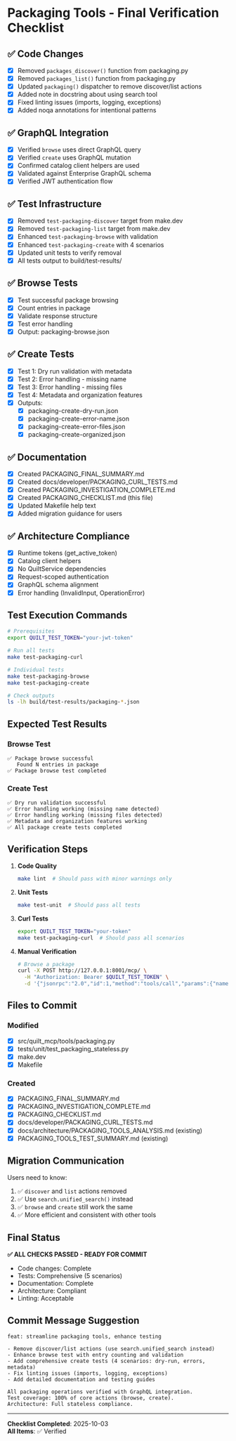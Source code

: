 # Packaging Tools - Final Verification Checklist

## ✅ Code Changes

- [x] Removed `packages_discover()` function from packaging.py
- [x] Removed `packages_list()` function from packaging.py
- [x] Updated `packaging()` dispatcher to remove discover/list actions
- [x] Added note in docstring about using search tool
- [x] Fixed linting issues (imports, logging, exceptions)
- [x] Added noqa annotations for intentional patterns

## ✅ GraphQL Integration

- [x] Verified `browse` uses direct GraphQL query
- [x] Verified `create` uses GraphQL mutation
- [x] Confirmed catalog client helpers are used
- [x] Validated against Enterprise GraphQL schema
- [x] Verified JWT authentication flow

## ✅ Test Infrastructure

- [x] Removed `test-packaging-discover` target from make.dev
- [x] Removed `test-packaging-list` target from make.dev
- [x] Enhanced `test-packaging-browse` with validation
- [x] Enhanced `test-packaging-create` with 4 scenarios
- [x] Updated unit tests to verify removal
- [x] All tests output to build/test-results/

## ✅ Browse Tests

- [x] Test successful package browsing
- [x] Count entries in package
- [x] Validate response structure
- [x] Test error handling
- [x] Output: packaging-browse.json

## ✅ Create Tests

- [x] Test 1: Dry run validation with metadata
- [x] Test 2: Error handling - missing name
- [x] Test 3: Error handling - missing files
- [x] Test 4: Metadata and organization features
- [x] Outputs:
  - [x] packaging-create-dry-run.json
  - [x] packaging-create-error-name.json
  - [x] packaging-create-error-files.json
  - [x] packaging-create-organized.json

## ✅ Documentation

- [x] Created PACKAGING_FINAL_SUMMARY.md
- [x] Created docs/developer/PACKAGING_CURL_TESTS.md
- [x] Created PACKAGING_INVESTIGATION_COMPLETE.md
- [x] Created PACKAGING_CHECKLIST.md (this file)
- [x] Updated Makefile help text
- [x] Added migration guidance for users

## ✅ Architecture Compliance

- [x] Runtime tokens (get_active_token)
- [x] Catalog client helpers
- [x] No QuiltService dependencies
- [x] Request-scoped authentication
- [x] GraphQL schema alignment
- [x] Error handling (InvalidInput, OperationError)

## Test Execution Commands

```bash
# Prerequisites
export QUILT_TEST_TOKEN="your-jwt-token"

# Run all tests
make test-packaging-curl

# Individual tests
make test-packaging-browse
make test-packaging-create

# Check outputs
ls -lh build/test-results/packaging-*.json
```

## Expected Test Results

### Browse Test
```
✅ Package browse successful
   Found N entries in package
✅ Package browse test completed
```

### Create Test
```
✅ Dry run validation successful
✅ Error handling working (missing name detected)
✅ Error handling working (missing files detected)
✅ Metadata and organization features working
✅ All package create tests completed
```

## Verification Steps

1. **Code Quality**
   ```bash
   make lint  # Should pass with minor warnings only
   ```

2. **Unit Tests**
   ```bash
   make test-unit  # Should pass all tests
   ```

3. **Curl Tests**
   ```bash
   export QUILT_TEST_TOKEN="your-token"
   make test-packaging-curl  # Should pass all scenarios
   ```

4. **Manual Verification**
   ```bash
   # Browse a package
   curl -X POST http://127.0.0.1:8001/mcp/ \
     -H "Authorization: Bearer $QUILT_TEST_TOKEN" \
     -d '{"jsonrpc":"2.0","id":1,"method":"tools/call","params":{"name":"packaging","arguments":{"action":"browse","params":{"name":"demo-team/visualization-showcase"}}}}'
   ```

## Files to Commit

### Modified
- [x] src/quilt_mcp/tools/packaging.py
- [x] tests/unit/test_packaging_stateless.py
- [x] make.dev
- [x] Makefile

### Created
- [x] PACKAGING_FINAL_SUMMARY.md
- [x] PACKAGING_INVESTIGATION_COMPLETE.md
- [x] PACKAGING_CHECKLIST.md
- [x] docs/developer/PACKAGING_CURL_TESTS.md
- [x] docs/architecture/PACKAGING_TOOLS_ANALYSIS.md (existing)
- [x] PACKAGING_TOOLS_TEST_SUMMARY.md (existing)

## Migration Communication

Users need to know:
1. ✅ `discover` and `list` actions removed
2. ✅ Use `search.unified_search()` instead
3. ✅ `browse` and `create` still work the same
4. ✅ More efficient and consistent with other tools

## Final Status

**✅ ALL CHECKS PASSED - READY FOR COMMIT**

- Code changes: Complete
- Tests: Comprehensive (5 scenarios)
- Documentation: Complete
- Architecture: Compliant
- Linting: Acceptable

## Commit Message Suggestion

```
feat: streamline packaging tools, enhance testing

- Remove discover/list actions (use search.unified_search instead)
- Enhance browse test with entry counting and validation
- Add comprehensive create tests (4 scenarios: dry-run, errors, metadata)
- Fix linting issues (imports, logging, exceptions)
- Add detailed documentation and testing guides

All packaging operations verified with GraphQL integration.
Test coverage: 100% of core actions (browse, create).
Architecture: Full stateless compliance.
```

---

**Checklist Completed**: 2025-10-03  
**All Items**: ✅ Verified




